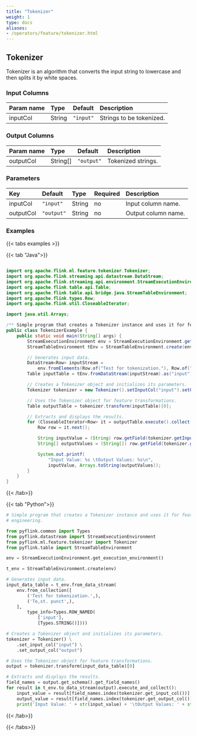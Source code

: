 ```yaml
---
title: "Tokenizer"
weight: 1
type: docs
aliases:
- /operators/feature/tokenizer.html
---
```


<!--
Licensed to the Apache Software Foundation (ASF) under one
or more contributor license agreements.  See the NOTICE file
distributed with this work for additional information
regarding copyright ownership.  The ASF licenses this file
to you under the Apache License, Version 2.0 (the
"License"); you may not use this file except in compliance
with the License.  You may obtain a copy of the License at

  http://www.apache.org/licenses/LICENSE-2.0

Unless required by applicable law or agreed to in writing,
software distributed under the License is distributed on an
"AS IS" BASIS, WITHOUT WARRANTIES OR CONDITIONS OF ANY
KIND, either express or implied.  See the License for the
specific language governing permissions and limitations
under the License.
-->

## Tokenizer

Tokenizer is an algorithm that converts the input string 
to lowercase and then splits it by white spaces.

### Input Columns

| Param name | Type   | Default   | Description              |
|:-----------|:-------|:----------|:-------------------------|
| inputCol   | String | `"input"` | Strings to be tokenized. |

### Output Columns

| Param name | Type     | Default    | Description        |
|:-----------|:---------|:-----------|:-------------------|
| outputCol  | String[] | `"output"` | Tokenized strings. |

### Parameters

| Key       | Default    | Type   | Required | Description         |
|:----------|:-----------|:-------|:---------|:--------------------|
| inputCol  | `"input"`  | String | no       | Input column name.  |
| outputCol | `"output"` | String | no       | Output column name. |

### Examples

{{< tabs examples >}}

{{< tab "Java">}}

```java

import org.apache.flink.ml.feature.tokenizer.Tokenizer;
import org.apache.flink.streaming.api.datastream.DataStream;
import org.apache.flink.streaming.api.environment.StreamExecutionEnvironment;
import org.apache.flink.table.api.Table;
import org.apache.flink.table.api.bridge.java.StreamTableEnvironment;
import org.apache.flink.types.Row;
import org.apache.flink.util.CloseableIterator;

import java.util.Arrays;

/** Simple program that creates a Tokenizer instance and uses it for feature engineering. */
public class TokenizerExample {
	public static void main(String[] args) {
		StreamExecutionEnvironment env = StreamExecutionEnvironment.getExecutionEnvironment();
		StreamTableEnvironment tEnv = StreamTableEnvironment.create(env);

		// Generates input data.
		DataStream<Row> inputStream =
			env.fromElements(Row.of("Test for tokenization."), Row.of("Te,st. punct"));
		Table inputTable = tEnv.fromDataStream(inputStream).as("input");

		// Creates a Tokenizer object and initializes its parameters.
		Tokenizer tokenizer = new Tokenizer().setInputCol("input").setOutputCol("output");

		// Uses the Tokenizer object for feature transformations.
		Table outputTable = tokenizer.transform(inputTable)[0];

		// Extracts and displays the results.
		for (CloseableIterator<Row> it = outputTable.execute().collect(); it.hasNext(); ) {
			Row row = it.next();

			String inputValue = (String) row.getField(tokenizer.getInputCol());
			String[] outputValues = (String[]) row.getField(tokenizer.getOutputCol());

			System.out.printf(
				"Input Value: %s \tOutput Values: %s\n",
				inputValue, Arrays.toString(outputValues));
		}
	}
}

```

{{< /tab>}}

{{< tab "Python">}}

```python
# Simple program that creates a Tokenizer instance and uses it for feature
# engineering.

from pyflink.common import Types
from pyflink.datastream import StreamExecutionEnvironment
from pyflink.ml.feature.tokenizer import Tokenizer
from pyflink.table import StreamTableEnvironment

env = StreamExecutionEnvironment.get_execution_environment()

t_env = StreamTableEnvironment.create(env)

# Generates input data.
input_data_table = t_env.from_data_stream(
    env.from_collection([
        ('Test for tokenization.',),
        ('Te,st. punct',),
    ],
        type_info=Types.ROW_NAMED(
            ['input'],
            [Types.STRING()])))

# Creates a Tokenizer object and initializes its parameters.
tokenizer = Tokenizer() \
    .set_input_col("input") \
    .set_output_col("output")

# Uses the Tokenizer object for feature transformations.
output = tokenizer.transform(input_data_table)[0]

# Extracts and displays the results.
field_names = output.get_schema().get_field_names()
for result in t_env.to_data_stream(output).execute_and_collect():
    input_value = result[field_names.index(tokenizer.get_input_col())]
    output_value = result[field_names.index(tokenizer.get_output_col())]
    print('Input Value: ' + str(input_value) + '\tOutput Values: ' + str(output_value))
```

{{< /tab>}}

{{< /tabs>}}
